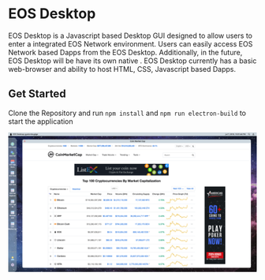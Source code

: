 # EOS Desktop
EOS Desktop is a Javascript based Desktop GUI designed to allow
users to enter a integrated EOS Network environment. Users can easily access EOS Network based Dapps 
from the EOS Desktop. Additionally, in the future, EOS Desktop will be have its own native . 
EOS Desktop currently has a basic web-browser and ability to host HTML, CSS, Javascript based Dapps. 

## Get Started
Clone the Repository and run `npm install` and `npm run electron-build` to start the application 

![alt text](src/assets/images/eos-screenshot.png)
